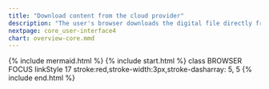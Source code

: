 ```yaml
---
title: "Download content from the cloud provider"
description: "The user's browser downloads the digital file directly from the cloud service"
nextpage: core_user-interface4
chart: overview-core.mmd
---
```

{% include mermaid.html %}
{% include start.html %}
  class BROWSER FOCUS
  linkStyle 17 stroke:red,stroke-width:3px,stroke-dasharray: 5, 5
{% include end.html %}
